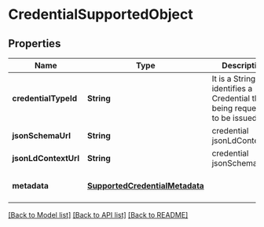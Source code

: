 # CredentialSupportedObject

## Properties

| Name                 | Type                                                              | Description                                                                       | Notes                        |
| -------------------- | ----------------------------------------------------------------- | --------------------------------------------------------------------------------- | ---------------------------- |
| **credentialTypeId** | **String**                                                        | It is a String that identifies a Credential that is being requested to be issued. | [default to null]            |
| **jsonSchemaUrl**    | **String**                                                        | credential jsonLdContextUrl                                                       | [default to null]            |
| **jsonLdContextUrl** | **String**                                                        | credential jsonSchemaUrl                                                          | [default to null]            |
| **metadata**         | [**SupportedCredentialMetadata**](SupportedCredentialMetadata.md) |                                                                                   | [optional] [default to null] |

[[Back to Model list]](../README.md#documentation-for-models) [[Back to API list]](../README.md#documentation-for-api-endpoints) [[Back to README]](../README.md)
